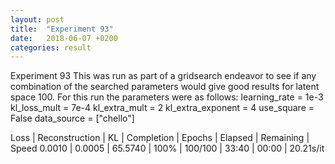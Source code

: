 ```yaml
---
layout: post
title:  "Experiment 93"
date:   2018-06-07 +0200
categories: result
---
```

Experiment 93
This was run as part of a gridsearch endeavor to see if any combination of the searched parameters would give good results for latent space 100.
For this run the parameters were as follows:
learning_rate = 1e-3
kl_loss_mult = 7e-4
kl_extra_mult = 2
kl_extra_exponent = 4
use_square = False
data_source = ["chello"]

Loss | Reconstruction | KL | Completion | Epochs | Elapsed | Remaining | Speed
0.0010 | 0.0005 | 65.5740 | 100% | 100/100 | 33:40 | 00:00 | 20.21s/it


